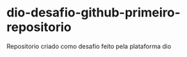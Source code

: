 # dio-desafio-github-primeiro-repositorio
Repositorio criado como desafio feito pela plataforma dio
